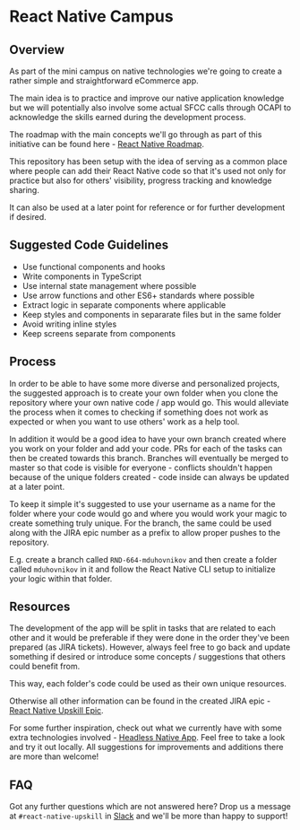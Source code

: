 # React Native Campus

## Overview

As part of the mini campus on native technologies we're going to create a rather simple and straightforward eCommerce app.

The main idea is to practice and improve our native application knowledge but we will potentially also involve some actual SFCC calls through OCAPI to acknowledge the skills earned during the development process.

The roadmap with the main concepts we'll go through as part of this initiative can be found here - [React Native Roadmap](https://wiki.isobarsystems.com/pages/viewpage.action?spaceKey=DEVTEAM&title=React+Native+Roadmap).

This repository has been setup with the idea of serving as a common place where people can add their React Native code so that it's used not only for practice but also for others' visibility, progress tracking and knowledge sharing.

It can also be used at a later point for reference or for further development if desired.

## Suggested Code Guidelines

* Use functional components and hooks
* Write components in TypeScript
* Use internal state management where possible
* Use arrow functions and other ES6+ standards where possible
* Extract logic in separate components where applicable
* Keep styles and components in separarate files but in the same folder
* Avoid writing inline styles
* Keep screens separate from components

## Process

In order to be able to have some more diverse and personalized projects, the suggested approach is to create your own folder when you clone the repository where your own native code / app would go. This would alleviate the process when it comes to checking if something does not work as expected or when you want to use others' work as a help tool.

In addition it would be a good idea to have your own branch created where you work on your folder and add your code. PRs for each of the tasks can then be created towards this branch. Branches will eventually be merged to master so that code is visible for everyone - conflicts shouldn't happen because of the unique folders created - code inside can always be updated at a later point.

To keep it simple it's suggested to use your username as a name for the folder where your code would go and where you would work your magic to create something truly unique. For the branch, the same could be used along with the JIRA epic number as a prefix to allow proper pushes to the repository.

E.g. create a branch called `RND-664-mduhovnikov` and then create a folder called `mduhovnikov` in it and follow the React Native CLI setup to initialize your logic within that folder.

## Resources

The development of the app will be split in tasks that are related to each other and it would be preferable if they were done in the order they've been prepared (as JIRA tickets). However, always feel free to go back and update something if desired or introduce some concepts / suggestions that others could benefit from.

This way, each folder's code could be used as their own unique resources.

Otherwise all other information can be found in the created JIRA epic - [React Native Upskill Epic](https://jira.isobarsystems.com/browse/RND-664).

For some further inspiration, check out what we currently have with some extra technologies involved - [Headless Native App](https://git.isobarsystems.com/projects/IRD/repos/headless-native-app/browse). Feel free to take a look and try it out locally. All suggestions for improvements and additions there are more than welcome!

## FAQ

Got any further questions which are not answered here? Drop us a message at `#react-native-upskill` in [Slack](https://isobarcommerce.slack.com/archives/C04B83SD1DE) and we'll be more than happy to support!

